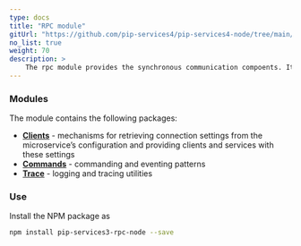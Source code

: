 ```yaml
---
type: docs
title: "RPC module"
gitUrl: "https://github.com/pip-services4/pip-services4-node/tree/main/pip-services4-rpc-node"
no_list: true
weight: 70
description: > 
    The rpc module provides the synchronous communication compoents. It contains both server and client side implementations.
---
```



### Modules

The module contains the following packages:

- [**Clients**](clients) - mechanisms for retrieving connection settings from the microservice’s configuration and providing clients and services with these settings
- [**Commands**](commands) - commanding and eventing patterns
- [**Trace**](trace) - logging and tracing utilities


### Use

Install the NPM package as
```bash
npm install pip-services3-rpc-node --save
```
